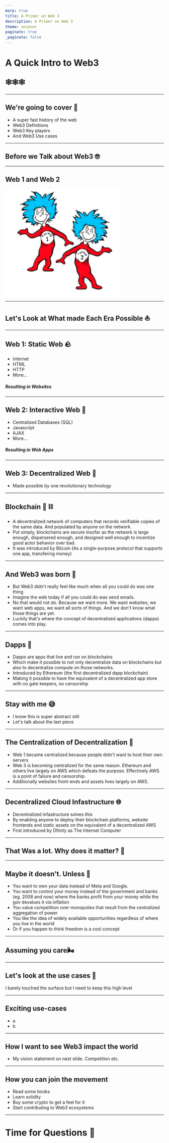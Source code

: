```yaml
---
marp: true
title: A Primer on Web 3
description: A Primer on Web 3
theme: uncover
paginate: true
_paginate: false
---
```


# **A Quick Intro to Web3** 

## 🕸️🕸️🕸️

---

## **We're going to cover** 📝

- A super fast history of the web
- Web3 Definitions
- Web3 Key players
- And Web3 Use cases

---

## **Before we Talk about Web3** 🤓

---

## **Web 1 and Web 2**

![w:400px](assets/thing-1-2.png)

---

## **Let's Look at What made Each Era Possible ⛵**

---

## **Web 1: Static Web** 🪨

- Internet
- HTML
- HTTP
- More...

##### Resulting in Websites

---

## **Web 2: Interactive Web** 🚗

- Centralized Databases (SQL)
- Javascript
- AJAX
- More...

##### Resulting in Web Apps

---

## **Web 3: Decentralized Web** 🚀

- Made possible by one revolutionary technology

---

## **Blockchain** 🧱 ⛓️

- A decentralized network of computers that records verifiable copies of the same data. And populated by anyone on the network.
- Put simply, blockchains are secure insofar as the network is large enough, dispersered enough, and designed well enough to incentize good actor behavior over bad.
- It was introduced by Bitcoin (As a single-purpose protocol that supports one app, transfering money)

---

## **And Web3 was born** 👶

- But Web3 didn't really feel like much when all you could do was one thing
- Imagine the web today if all you could do was send emails. 
- No that would not do. Because we want more. We want websites, we want web apps, we want all sorts of things. And we don't know what those things are yet.
- Luckily that's where the concept of decentralized applications (dapps) comes into play.

---

## **Dapps** 🤜

- Dapps are apps that live and run on blockchains
- Which make it possible to not only decentralize data on blockchains but also to decentralize compute on those networks. 
- Introduced by Ethereum (the first decentralized dapp blockchain)
- Making it possible to have the equivalent of a decentralized app store with no gate keepers, no censorship

---

## **Stay with me 😅**

- I know this is super abstract still
- Let's talk about the last piece

---

## **The Centralization of Decentralization** 🚱

- Web 1 became centralized because people didn't want to host their own servers
- Web 3 is becoming centralized for the same reason. Ethereum and others live largely on AWS which defeats the purpose. Effectively AWS is a point of failure and censorship.
- Additionally websites front-ends and assets lives largely on AWS.

---

## **Decentralized Cloud Infastructure** 🌐

- Decentralized infastructure solves this
- By enabling anyone to deploy their blockchain platforms, website frontends and static assets on the equivalent of a decentralized AWS
- First introduced by Dfinity as The Internet Computer

---

## **That Was a lot. Why does it matter? 🤔**

---

## **Maybe it doesn't. Unless** 🤷

- You want to own your data instead of Meta and Google.
- You want to control your money instead of the government and banks (eg. 2008 and now) where the banks profit from your money while the gov devalues it via inflation
- You value competition over monopolies that result from the centralized aggregation of power
- You like the idea of widely available opportunities regardless of where you live in the world
- Or if you happen to think freedom is a cool concept

--- 

## **Assuming you care🌬️**

---

## **Let's look at the use cases 🌴**

I barely touched the surface but I need to keep this high level

---

##  Exciting use-cases

- a
- b

---

##  How I want to see Web3 impact the world

- My vision statement on next slide. Competition etc.

---

##  How you can join the movement

- Read some books
- Learn solidity 
- Buy some crypto to get a feel for it
- Start contributing to Web3 ecosystems

---

# **Time for Questions 👋**